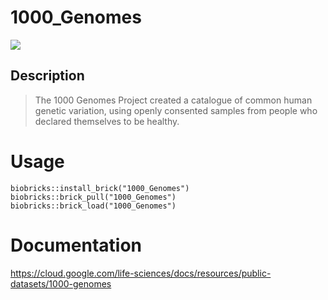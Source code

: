 # 1000_Genomes
<a href="https://github.com/biobricks-ai/1000_Genomes/actions"><img src="https://github.com/biobricks-ai/1000_Genomes/actions/workflows/bricktools-check.yaml/badge.svg?branch=main"/></a>

## Description
>The 1000 Genomes Project created a catalogue of common human genetic variation, using openly consented samples from people who declared themselves to be healthy.

# Usage
```{R}
biobricks::install_brick("1000_Genomes")
biobricks::brick_pull("1000_Genomes")
biobricks::brick_load("1000_Genomes")
```

# Documentation

https://cloud.google.com/life-sciences/docs/resources/public-datasets/1000-genomes
